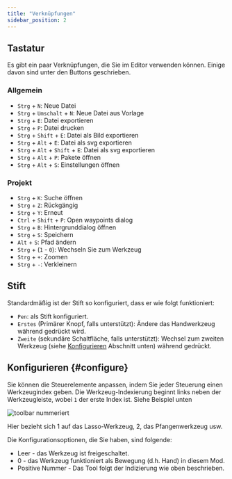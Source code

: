 ```yaml
---
title: "Verknüpfungen"
sidebar_position: 2
---
```



## Tastatur

Es gibt ein paar Verknüpfungen, die Sie im Editor verwenden können. Einige davon sind unter den Buttons geschrieben.

### Allgemein

* `Strg` + `N`: Neue Datei
* `Strg` + `Umschalt` + `N`: Neue Datei aus Vorlage
* `Strg` + `E`: Datei exportieren
* `Strg` + `P`: Datei drucken
* `Strg` + `Shift` + `E`: Datei als Bild exportieren
* `Strg` + `Alt` + `E`: Datei als svg exportieren
* `Strg` + `Alt` + `Shift` + `E`: Datei als svg exportieren
* `Strg` + `Alt` + `P`: Pakete öffnen
* `Strg` + `Alt` + `S`: Einstellungen öffnen

### Projekt

* `Strg` + `K`: Suche öffnen
* `Strg` + `Z`: Rückgängig
* `Strg` + `Y`: Erneut
* `Ctrl` + `Shift` + `P`: Open waypoints dialog
* `Strg` + `B`: Hintergrunddialog öffnen
* `Strg` + `S`: Speichern
* `Alt` + `S`: Pfad ändern
* `Strg` + (`1` - `0`): Wechseln Sie zum Werkzeug
* `Strg` + `+`: Zoomen
* `Strg` + `-`: Verkleinern

## Stift

Standardmäßig ist der Stift so konfiguriert, dass er wie folgt funktioniert:
* `Pen`: als Stift konfiguriert.
* `Erstes` (Primärer Knopf, falls unterstützt): Ändere das Handwerkzeug während gedrückt wird.
* `Zweite` (sekundäre Schaltfläche, falls unterstützt): Wechsel zum zweiten Werkzeug (siehe [Konfigurieren](#configure) Abschnitt unten) während gedrückt.



## Konfigurieren {#configure}

Sie können die Steuerelemente anpassen, indem Sie jeder Steuerung einen Werkzeugindex geben. Die Werkzeug-Indexierung beginnt links neben der Werkzeugleiste, wobei `1` der erste Index ist. Siehe Beispiel unten

![toolbar nummeriert](toolbar_numbered.png)

Hier bezieht sich 1 auf das Lasso-Werkzeug, 2, das Pfangenwerkzeug usw.

Die Konfigurationsoptionen, die Sie haben, sind folgende:

* Leer - das Werkzeug ist freigeschaltet.
* 0 - das Werkzeug funktioniert als Bewegung (d.h. Hand) in diesem Mod.
* Positive Nummer - Das Tool folgt der Indizierung wie oben beschrieben. 


